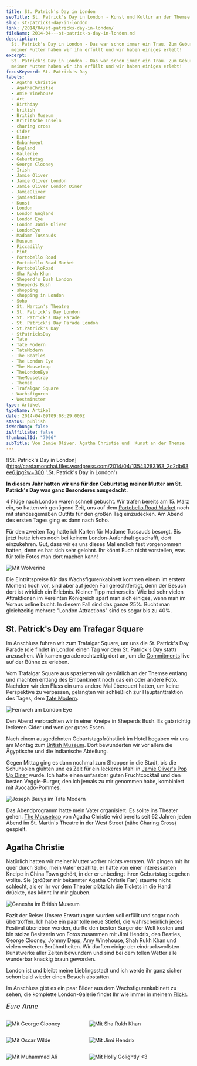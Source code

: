 ```yaml
---
title: St. Patrick's Day in London
seoTitle: St. Patrick's Day in London - Kunst und Kultur an der Themse
slug: st-patricks-day-in-london
link: /2014/04/st-patricks-day-in-london/
fileName: 2014-04---st-patrick-s-day-in-london.md
description:
  St. Patrick's Day in London - Das war schon immer ein Trau. Zum Geburtstag
  meiner Mutter haben wir ihn erfüllt und wir haben einiges erlebt!
excerpt:
  St. Patrick's Day in London - Das war schon immer ein Trau. Zum Geburtstag
  meiner Mutter haben wir ihn erfüllt und wir haben einiges erlebt!
focusKeyword: St. Patrick's Day
labels:
  - Agatha Christie
  - AgathaChristie
  - Amie Winehouse
  - Art
  - Birthday
  - british
  - British Museum
  - Brititsche Inseln
  - charing cross
  - Cider
  - Diner
  - Embankment
  - England
  - Gallerie
  - Geburtstag
  - George Clooney
  - Irish
  - Jamie Oliver
  - Jamie Oliver London
  - Jamie Oliver London Diner
  - JamieOliver
  - jamiesdiner
  - Kunst
  - London
  - London England
  - London Eye
  - London Jamie Oliver
  - LondonEye
  - Madame Tussauds
  - Museum
  - Piccadilly
  - Pint
  - Portobello Road
  - Portobello Road Market
  - PortobelloRoad
  - Sha Rukh Khan
  - Sheperd's Bush London
  - Sheperds Bush
  - shopping
  - shopping in London
  - Soho
  - St. Martin's Theatre
  - St. Patrick's Day London
  - St. Patrick's Day Parade
  - St. Patrick's Day Parade London
  - St.Patrick's Day
  - StPatricksDay
  - Tate
  - Tate Modern
  - TateModern
  - The Beatles
  - The London Eye
  - The Mousetrap
  - TheLondonEye
  - TheMousetrap
  - Themse
  - Trafalgar Square
  - Wachsfiguren
  - Westminster
type: Artikel
typeName: Artikel
date: 2014-04-09T09:08:29.000Z
status: publish
isWerbung: false
isAffiliate: false
thumbnailId: "7906"
subTitle: Von Jamie Oliver, Agatha Christie und  Kunst an der Themse
---
```


![St. Patrick's Day in London](http://cardamonchai.files.wordpress.com/2014/04/13543283163_2c2db63ee6.jpg?w=300
'<a href="https://www.flickr.com/photos/99929697@N07/sets/72157643221992364/">
</a> St. Patrick's Day in London')

<strong>In diesem Jahr hatten wir uns für den Geburtstag meiner Mutter am St.
Patrick's Day was ganz Besonderes ausgedacht. </strong>

4 Flüge nach London waren schnell gebucht. Wir trafen bereits am 15. März ein,
so hatten wir genügend Zeit, uns auf dem
<a title="Portobello Road Market" href="http://www.portobelloroad.co.uk/" target="_blank" rel="noopener">Portobello
Road Market</a> noch mit standesgemäßen Outfits für den großen Tag einzudecken.
Am Abend des ersten Tages ging es dann nach Soho.

Für den zweiten Tag hatte ich Karten für Madame Tussauds besorgt. Bis jetzt
hatte ich es noch bei keinem London-Aufenthalt geschafft, dort einzukehren. Gut,
dass wir es uns dieses Mal endlich fest vorgenommen hatten, denn es hat sich
sehr gelohnt. Ihr könnt Euch nicht vorstellen, was für tolle Fotos man dort
machen kann!

![Mit Wolverine](http://cardamonchai.files.wordpress.com/2014/04/tussauds-261.jpg?w=199 '<a href="https://www.flickr.com/photos/99929697@N07/sets/72157643221992364/"> </a> Mit Wolverine')

Die Eintrittspreise für das Wachsfigurenkabinett kommen einem im erstem Moment
hoch vor, sind aber auf jeden Fall gerechtfertigt, denn der Besuch dort ist
wirklich ein Erlebnis. Kleiner Tipp meinerseits: Wie bei sehr vielen
Attraktionen im Vereinten Königreich spart man sich einiges, wenn man im Voraus
online bucht. In diesem Fall sind das ganze 25%. Bucht man gleichzeitig mehrere
"London Attractions" sind es sogar bis zu 40%.

## St. Patrick's Day am Trafagar Square

Im Anschluss fuhren wir zum Trafalgar Square, um uns die St. Patrick's Day
Parade (die findet in London einen Tag vor dem St. Patrick's Day statt)
anzusehen. Wir kamen gerade rechtzeitig dort an, um die
<a title="The Commitments London" href="http://www.thecommitmentslondon.com/" target="_blank" rel="noopener">Commitments</a>
live auf der Bühne zu erleben.

Vom Trafalgar Square aus spazierten wir gemütlich an der Themse entlang und
machten entlang des Embankment noch das ein oder andere Foto. Nachdem wir den
Fluss ein ums andere Mal überquert hatten, um keine Perspektive zu verpassen,
gelangten wir schließlich zur Hauptanttraktion des Tages, dem
<a title="Tate Modern" href="http://www.tate.org.uk/" target="_blank" rel="noopener">Tate
Modern</a>.

![Fernweh am London Eye](http://cardamonchai.files.wordpress.com/2014/04/13543507523_7cf0cfa41d.jpg?w=300 '<a href="https://www.flickr.com/photos/99929697@N07/sets/72157643221992364/"> </a> Fernweh am London Eye')

Den Abend verbrachten wir in einer Kneipe in Sheperds Bush. Es gab richtig
leckeren Cider und weniger gutes Essen.

Nach einem ausgedehnten Geburtstagsfrühstück im Hotel begaben wir uns am Montag
zum
<a title="British Museum" href="https://www.britishmuseum.org/" target="_blank" rel="noopener">British
Museum</a>. Dort bewunderten wir vor allem die Ägyptische und die Indianische
Abteilung.

Gegen Mittag ging es dann nochmal zum Shoppen in die Stadt, bis die Schuhsolen
glühten und es Zeit für ein leckeres Mahl in
<a title="Jamie Oliver's Diner" href="http://www.jamieoliversdiner.com/" target="_blank" rel="noopener">Jamie
Oliver's Pop Up Diner</a> wurde. Ich hatte einen unfassbar guten Fruchtcocktail
und den besten Veggie-Burger, den ich jemals zu mir genommen habe, kombiniert
mit Avocado-Pommes.

![Joseph Beuys im Tate Modern ](http://cardamonchai.files.wordpress.com/2014/04/13544765734_8cf7d73e17.jpg?w=199 '<a href="https://www.flickr.com/photos/99929697@N07/sets/72157643221992364/"> </a> Joseph Beuys im Tate Modern')

Das Abendprogramm hatte mein Vater organisiert. Es sollte ins Theater gehen.
<a href="https://www.the-mousetrap.co.uk/Online/" target="_blank" rel="noopener">The
Mousetrap</a> von Agatha Christie wird bereits seit 62 Jahren jeden Abend im St.
Martin's Theatre in der West Street (nähe Charing Cross) gespielt.

## Agatha Christie

Natürlich hatten wir meiner Mutter vorher nichts verraten. Wir gingen mit ihr
quer durch Soho, mein Vater erzählte, er hätte von einer interessanten Kneipe in
China Town gehört, in der er unbedingt ihren Geburtstag begehen wollte. Sie
(größter mir bekannter Agatha Christie Fan) staunte nicht schlecht, als er ihr
vor dem Theater plötzlich die Tickets in die Hand drückte, das könnt Ihr mir
glauben.

![Ganesha im British Museum](http://cardamonchai.files.wordpress.com/2014/04/13545359663_341bdc4734.jpg?w=300 '<a href="https://www.flickr.com/photos/99929697@N07/sets/72157643221992364/"> </a> Ganesha im British Museum')

Fazit der Reise: Unsere Erwartungen wurden voll erfüllt und sogar noch
übertroffen. Ich habe ein paar tolle neue Stiefel, die wahrscheinlich jedes
Festival überleben werden, durfte den besten Burger der Welt kosten und bin
stolze Besitzerin von Fotos zusammen mit Jimi Hendrix, den Beatles, George
Clooney, Johnny Depp, Amy Winehouse, Shah Rukh Khan und vielen weiteren
Berühmtheiten. Wir durften einige der eindrucksvollsten Kunstwerke aller Zeiten
bewundern und sind bei dem tollen Wetter alle wunderbar knackig braun geworden.

London ist und bleibt meine Lieblingsstadt und ich werde ihr ganz sicher schon
bald wieder einen Besuch abstatten.

Im Anschluss gibt es ein paar Bilder aus dem Wachsfigurenkabinett zu sehen, die
komplette London-Galerie findet Ihr wie immer in meinem
<a title="Flickr Anne Reko" href="https://www.flickr.com/photos/99929697@N07/sets/72157643221992364/">Flickr</a>.

<em style="font-size: 18px;">Eure
Anne</em><div style="width: 45%; float: left;">

![Mit George Clooney](http://cardamonchai.files.wordpress.com/2014/04/tussauds-167.jpg?w=199 '<a href="https://www.flickr.com/photos/99929697@N07/sets/72157643221992364/"> </a> Mit George Clooney')

</div><div style="width: 45%; float: left;">

![Mit Sha Rukh Khan](http://cardamonchai.files.wordpress.com/2014/04/tussauds-171.jpg?w=199 '<a href="https://www.flickr.com/photos/99929697@N07/sets/72157643221992364/"> </a> Mit Sha Rukh Khan')

</div><div style="clear: both;"></div><div style="width: 45%; float: left;">

![Mit Oscar Wilde](http://cardamonchai.files.wordpress.com/2014/04/tussauds-216.jpg?w=199 '<a href="https://www.flickr.com/photos/99929697@N07/sets/72157643221992364/"> </a> Mit Oscar Wilde')

</div><div style="width: 45%; float: left;">

![Mit Jimi Hendrix](http://cardamonchai.files.wordpress.com/2014/04/tussauds-240.jpg?w=199 '<a href="https://www.flickr.com/photos/99929697@N07/sets/72157643221992364/"> </a> Mit Jimi Hendrix')

</div><div style="clear: both;"></div><div style="width: 45%; float: left;">

![Mit Muhammad Ali](http://cardamonchai.files.wordpress.com/2014/04/tussauds-201.jpg?w=199 '<a href="https://www.flickr.com/photos/99929697@N07/sets/72157643221992364/"> </a> Mit Muhammad Ali')

</div><div style="width: 45%; float: left;">

![Mit Holly Golightly <3](http://cardamonchai.files.wordpress.com/2014/04/tussauds.jpg?w=300 '<a href="https://www.flickr.com/photos/99929697@N07/sets/72157643221992364/"> </a> Mit Holly Golightly <3')

</div><div style="clear: both;"></div>
